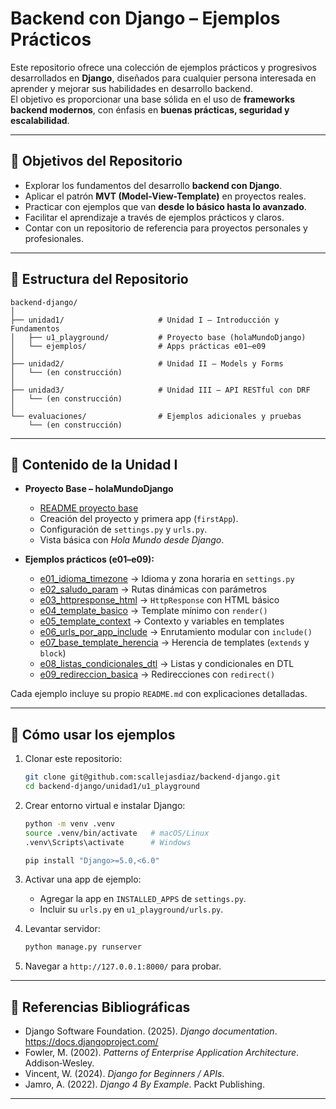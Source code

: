 # Backend con Django – Ejemplos Prácticos

Este repositorio ofrece una colección de ejemplos prácticos y progresivos desarrollados en **Django**, diseñados para cualquier persona interesada en aprender y mejorar sus habilidades en desarrollo backend.  
El objetivo es proporcionar una base sólida en el uso de **frameworks backend modernos**, con énfasis en **buenas prácticas, seguridad y escalabilidad**.

---

## 🎯 Objetivos del Repositorio
- Explorar los fundamentos del desarrollo **backend con Django**.
- Aplicar el patrón **MVT (Model-View-Template)** en proyectos reales.
- Practicar con ejemplos que van **desde lo básico hasta lo avanzado**.
- Facilitar el aprendizaje a través de ejemplos prácticos y claros.
- Contar con un repositorio de referencia para proyectos personales y profesionales.

---

## 📂 Estructura del Repositorio

```
backend-django/
│
├── unidad1/                     # Unidad I – Introducción y Fundamentos
│   ├── u1_playground/           # Proyecto base (holaMundoDjango)
│   └── ejemplos/                # Apps prácticas e01–e09
│
├── unidad2/                     # Unidad II – Models y Forms
│   └── (en construcción)
│
├── unidad3/                     # Unidad III – API RESTful con DRF
│   └── (en construcción)
│
└── evaluaciones/                # Ejemplos adicionales y pruebas
    └── (en construcción)
```

---

## 🧭 Contenido de la Unidad I

- **Proyecto Base – holaMundoDjango**  
  - [README proyecto base](./unidad1/u1_playground/README_proyecto_base.md)  
  - Creación del proyecto y primera app (`firstApp`).  
  - Configuración de `settings.py` y `urls.py`.  
  - Vista básica con *Hola Mundo desde Django*.  

- **Ejemplos prácticos (e01–e09):**  
  - [e01_idioma_timezone](./unidad1/ejemplos/e01_idioma_timezone/README.md) → Idioma y zona horaria en `settings.py`  
  - [e02_saludo_param](./unidad1/ejemplos/e02_saludo_param/README.md) → Rutas dinámicas con parámetros  
  - [e03_httpresponse_html](./unidad1/ejemplos/e03_httpresponse_html/README.md) → `HttpResponse` con HTML básico  
  - [e04_template_basico](./unidad1/ejemplos/e04_template_basico/README.md) → Template mínimo con `render()`  
  - [e05_template_context](./unidad1/ejemplos/e05_template_context/README.md) → Contexto y variables en templates  
  - [e06_urls_por_app_include](./unidad1/ejemplos/e06_urls_por_app_include/README.md) → Enrutamiento modular con `include()`  
  - [e07_base_template_herencia](./unidad1/ejemplos/e07_base_template_herencia/README.md) → Herencia de templates (`extends` y `block`)  
  - [e08_listas_condicionales_dtl](./unidad1/ejemplos/e08_listas_condicionales_dtl/README.md) → Listas y condicionales en DTL  
  - [e09_redireccion_basica](./unidad1/ejemplos/e09_redireccion_basica/README.md) → Redirecciones con `redirect()`  

Cada ejemplo incluye su propio `README.md` con explicaciones detalladas.

---

## 🚀 Cómo usar los ejemplos

1. Clonar este repositorio:
   ```bash
   git clone git@github.com:scallejasdiaz/backend-django.git
   cd backend-django/unidad1/u1_playground
   ```

2. Crear entorno virtual e instalar Django:
   ```bash
   python -m venv .venv
   source .venv/bin/activate   # macOS/Linux
   .venv\Scripts\activate      # Windows

   pip install "Django>=5.0,<6.0"
   ```

3. Activar una app de ejemplo:  
   - Agregar la app en `INSTALLED_APPS` de `settings.py`.  
   - Incluir su `urls.py` en `u1_playground/urls.py`.  

4. Levantar servidor:
   ```bash
   python manage.py runserver
   ```

5. Navegar a `http://127.0.0.1:8000/` para probar.

---

## 📖 Referencias Bibliográficas

- Django Software Foundation. (2025). *Django documentation*. https://docs.djangoproject.com/  
- Fowler, M. (2002). *Patterns of Enterprise Application Architecture*. Addison‑Wesley.  
- Vincent, W. (2024). *Django for Beginners / APIs*.  
- Jamro, A. (2022). *Django 4 By Example*. Packt Publishing.  

---
